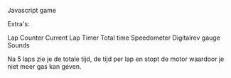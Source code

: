 Javascript game

Extra's:

Lap Counter
Current Lap Timer
Total time
Speedometer
Digitalrev gauge
Sounds

Na 5 laps zie je de totale tijd, de tijd per lap en stopt de motor waardoor je niet meer gas kan geven.